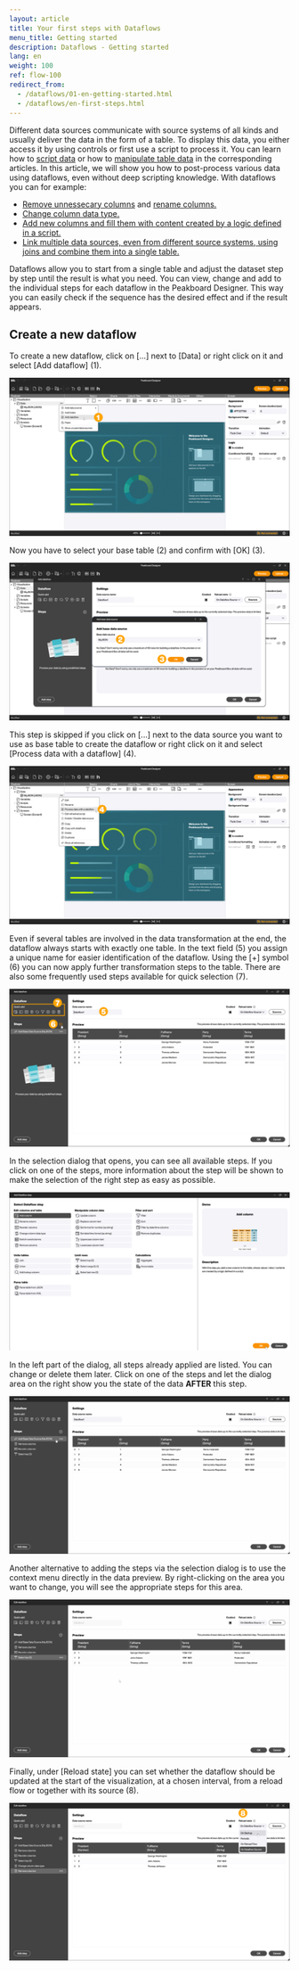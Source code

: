 ```yaml
---
layout: article
title: Your first steps with Dataflows 
menu_title: Getting started
description: Dataflows - Getting started
lang: en
weight: 100
ref: flow-100
redirect_from:
  - /dataflows/01-en-getting-started.html
  - /dataflows/en-first-steps.html
---
```


Different data sources communicate with source systems of all kinds and usually deliver the data in the form of a table.
To display this data, you either access it by using controls or first use a script to process it.
You can learn how to [script data](/scripting/en-table-data.html) or how to [manipulate table data](/scripting/en-manipulating-table-data.html) in the corresponding articles.
In this article, we will show you how to post-process various data using dataflows, even without deep scripting knowledge.
With dataflows you can for example:  

* [Remove unnessecary columns](/dataflows/en-edit-columns.html#remove-columns) and [rename columns.](/dataflows/en-edit-columns.html#rename-column)
* [Change column data type.](/dataflows/en-edit-columns.html#change-column-data-type)
* [Add new columns and fill them with content created by a logic defined in a script.](/dataflows/en-edit-columns.html)
* [Link multiple data sources, even from different source systems, using joins and combine them into a single table.](/dataflows/en-unite-tables.html)

Dataflows allow you to start from a single table and adjust the dataset step by step until the result is what you need.
You can view, change and add to the individual steps for each dataflow in the Peakboard Designer.
This way you can easily check if the sequence has the desired effect and if the result appears.

## Create a new dataflow

To create a new dataflow, click on [...] next to [Data] or right click on it and select [Add dataflow] (1).

![Create dataflow](/assets/images/dataflows/getting-started/en_dataflows_create-01.png)

Now you have to select your base table (2) and confirm with [OK] (3).

![Select base table](/assets/images/dataflows/getting-started/en_dataflows_create-02.png)

This step is skipped if you click on [...] next to the data source you want to use as base table to create the dataflow or right click on it and select [Process data with a dataflow] (4).

![Create dataflow alternatively](/assets/images/dataflows/getting-started/en_dataflows_create-03.png)

Even if several tables are involved in the data transformation at the end, the dataflow always starts with exactly one table.
In the text field (5) you assign a unique name for easier identification of the dataflow.
Using the [+] symbol (6) you can now apply further transformation steps to the table. There are also some frequently used steps available for quick selection (7).

![Add step](/assets/images/dataflows/getting-started/en_dataflows_create-04.png)

In the selection dialog that opens, you can see all available steps. If you click on one of the steps, more information about the step will be shown to make the selection of the right step as easy as possible.

![Add step dialog](/assets/images/dataflows/getting-started/en_dataflows_create-05.png)

In the left part of the dialog, all steps already applied are listed.
You can change or delete them later.
Click on one of the steps and let the dialog area on the right show you the state of the data **AFTER** this step.

![Result](/assets/images/dataflows/getting-started/en_dataflows_create-01.gif)

Another alternative to adding the steps via the selection dialog is to use the context menu directly in the data preview.
By right-clicking on the area you want to change, you will see the appropriate steps for this area.

![Context menu](/assets/images/dataflows/getting-started/en_dataflows_create-02.gif)

Finally, under [Reload state] you can set whether the dataflow should be updated at the start of the visualization, at a chosen interval, from a reload flow or together with its source (8).

![Reload state](/assets/images/dataflows/getting-started/en_dataflows_create-06.png)
